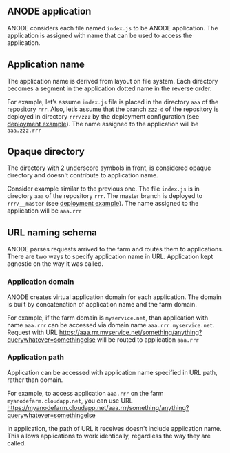 ## ANODE application

ANODE considers each file named ```index.js``` to be ANODE application. The application is assigned with name that can be used to access the application.

## Application name

The application name is derived from layout on file system. Each directory becomes a segment in the application dotted name in the reverse order.

For example, let’s assume ```index.js``` file is placed in the directory ```aaa``` of the repository ```rrr```. Also, let’s assume that the branch ```zzz-d``` of the repository is deployed in directory ```rrr/zzz``` by the deployment configuration (see [deployment example](https://github.com/anodejs/anodejs/blob/master/docs/DEPLOYMENT_REF.md#example)). The name assigned to the application will be ```aaa.zzz.rrr```

## Opaque directory

The directory with 2 underscore symbols in front, is considered opaque directory and doesn't contribute to application name.

Consider example similar to the previous one. The file ```index.js``` is in directory ```aaa``` of the repository ```rrr```. The master branch is deployed to ```rrr/__master``` (see [deployment example](https://github.com/anodejs/anodejs/blob/master/docs/DEPLOYMENT_REF.md#example)). The name assigned to the application will be ```aaa.rrr```

## URL naming schema

ANODE parses requests arrived to the farm and routes them to applications. There are two ways to specify application name in URL. Application kept agnostic on the way it was called.

### Application domain

ANODE creates virtual application domain for each application. The domain is built by concatenation of application name and the farm domain.

For example, if the farm domain is ```myservice.net```, than application with name ```aaa.rrr``` can be accessed via domain name ```aaa.rrr.myservice.net```. Request with URL https://aaa.rrr.myservice.net/something/anything?querywhatever=somethingelse will be routed to application ```aaa.rrr```

### Application path

Application can be accessed with application name specified in URL path, rather than domain.

For example, to access application ```aaa.rrr``` on the farm ```myanodefarm.cloudapp.net```, you can use URL https://myanodefarm.cloudapp.net/aaa.rrr/something/anything?querywhatever=somethingelse

In application, the path of URL it receives doesn't include application name. This allows applications to work identically, regardless the way they are called.